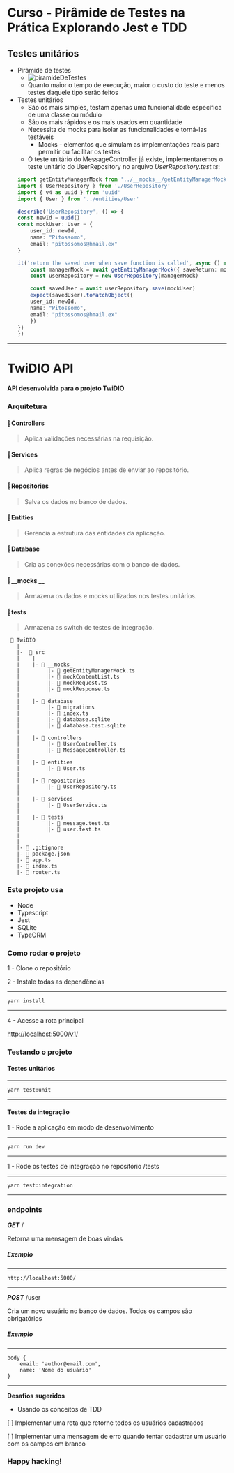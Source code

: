 # Curso - Pirâmide de Testes na Prática Explorando Jest e TDD
## Testes unitários
- Pirâmide de testes
    - ![piramideDeTestes](./readme_images/piramideDeTestes.png)
    - Quanto maior o tempo de execução, maior o custo do teste e menos testes daquele tipo serão feitos
- Testes unitários
    - São os mais simples, testam apenas uma funcionalidade específica de uma classe ou módulo
    - São os mais rápidos e os mais usados em quantidade
    - Necessita de mocks para isolar as funcionalidades e torná-las testáveis
        - Mocks - elementos que simulam as implementações reais para permitir ou facilitar os testes
    - O teste unitário do MessageController já existe, implementaremos o teste unitário do UserRepository no arquivo *UserRepository.test.ts*:
    ```typescript
    import getEntityManagerMock from '../__mocks__/getEntityManagerMock'
    import { UserRepository } from './UserRepository'
    import { v4 as uuid } from 'uuid'
    import { User } from '../entities/User'

    describe('UserRepository', () => {
    const newId = uuid() 
    const mockUser: User = {
        user_id: newId,
        name: "Pitossomo",
        email: "pitossomos@hmail.ex"
    }

    it('return the saved user when save function is called', async () => {
        const managerMock = await getEntityManagerMock({ saveReturn: mockUser})
        const userRepository = new UserRepository(managerMock)

        const savedUser = await userRepository.save(mockUser)
        expect(savedUser).toMatchObject({
        user_id: newId,
        name: "Pitossomo",
        email: "pitossomos@hmail.ex"
        })
    })
    })
    ```
-------

# TwiDIO API

#### API desenvolvida para o projeto TwiDIO

### Arquitetura

#### 📂Controllers
> Aplica validações necessárias na requisição.
#### 📂Services
> Aplica regras de negócios antes de enviar ao repositório.
#### 📂Repositories
> Salva os dados no banco de dados.
#### 📂Entities
> Gerencia a estrutura das entidades da aplicação.
#### 📂Database
> Cria as conexões necessárias com o banco de dados.

#### 📂__mocks __
> Armazena os dados e mocks utilizados nos testes unitários.
#### 📂tests
> Armazena as switch de testes de integração.

```
 📁 TwiDIO
   |
   |-  📁 src
   |    |
   |    |- 📁 __mocks_
   |         |- 📄 getEntityManagerMock.ts
   |         |- 📄 mockContentList.ts
   |         |- 📄 mockRequest.ts
   |         |- 📄 mockResponse.ts
   |
   |    |- 📁 database
   |         |- 📁 migrations
   |         |- 📄 index.ts
   |         |- 📄 database.sqlite
   |         |- 📄 database.test.sqlite
   |
   |    |- 📁 controllers
   |         |- 📄 UserController.ts
   |         |- 📄 MessageController.ts
   |
   |    |- 📁 entities
   |         |- 📄 User.ts
   |
   |    |- 📁 repositories
   |         |- 📄 UserRepository.ts
   |
   |    |- 📁 services
   |         |- 📄 UserService.ts
   |
   |    |- 📁 tests
   |         |- 📄 message.test.ts
   |         |- 📄 user.test.ts
   |
   |
   |- 📄 .gitignore
   |- 📄 package.json
   |- 📄 app.ts
   |- 📄 index.ts
   |- 📄 router.ts

```

### Este projeto usa
- Node
- Typescript
- Jest
- SQLite
- TypeORM

### Como rodar o projeto

1 - Clone o repositório

2 - Instale todas as dependências

---
    yarn install
---

4 - Acesse a rota principal

<http://localhost:5000/v1/>

### Testando o projeto

#### Testes unitários

---
    yarn test:unit
---

#### Testes de integração

1 - Rode a aplicação em modo de desenvolvimento

---
    yarn run dev
---

1 - Rode os testes de integração no repositório /tests

---
    yarn test:integration
---

### endpoints

**_GET_** /

Retorna uma mensagem de boas vindas

##### Exemplo

---
    http://localhost:5000/
---

**_POST_** /user 

Cria um novo usuário no banco de dados. Todos os campos são obrigatórios

##### Exemplo

---
    body {
        email: 'author@email.com',
        name: 'Nome do usuário'
    }
---

**Desafios sugeridos**

- Usando os conceitos de TDD

[ ] Implementar uma rota que retorne todos os usuários cadastrados

[ ] Implementar uma mensagem de erro quando tentar cadastrar um usuário com os campos em branco

### Happy hacking!

